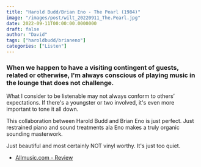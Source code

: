 ```yaml
---
title: "Harold Budd/Brian Eno - The Pearl (1984)"
image: "/images/post/wilt_20220911_The.Pearl.jpg"
date: 2022-09-11T00:00:00.0000000
draft: false
author: "David"
tags: ["haroldbudd/brianeno"]
categories: ["Listen"]
---
```

### When we happen to have a visiting contingent of guests, related or otherwise, I'm always conscious of playing music in the lounge that does not challenge.

 What I consider to be listenable may not always conform to others’ expectations. If there's a youngster or two involved, it's even more important to tone it all down.

 This collaboration between Harold Budd and Brian Eno is just perfect. Just restrained piano and sound treatments ala Eno makes a truly organic sounding masterwork.

 Just beautiful and most certainly NOT vinyl worthy. It's just too quiet.

-  [Allmusic.com - Review](https://www.allmusic.com/album/the-pearl-mw0000189937)